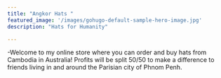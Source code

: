 ```yaml
---
title: "Angkor Hats "
featured_image: '/images/gohugo-default-sample-hero-image.jpg'
description: "Hats for Humanity"

---
```


-Welcome to my online store where you can order and buy hats from
Cambodia in Australia!
Profits will be split 50/50 to make a difference to friends
living in and around the Parisian city of Phnom Penh.

